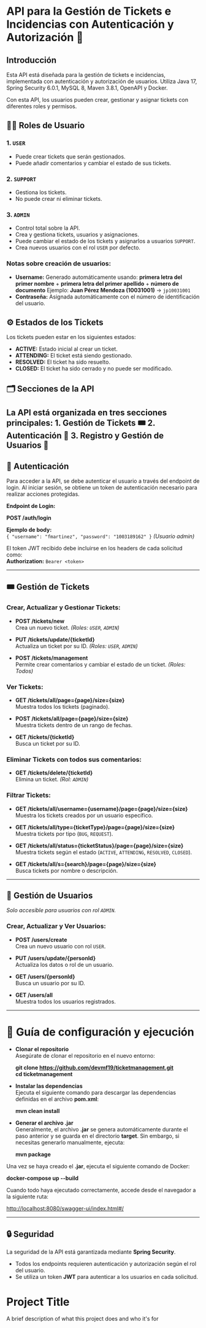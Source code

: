 # API para la Gestión de Tickets e Incidencias con Autenticación y Autorización 🚀

## Introducción
Esta API está diseñada para la gestión de tickets e incidencias, implementada con autenticación y autorización de usuarios. Utiliza Java 17, Spring Security 6.0.1, MySQL 8, Maven 3.8.1, OpenAPI y Docker.

Con esta API, los usuarios pueden crear, gestionar y asignar tickets con diferentes roles y permisos.

## 🧑‍💻 Roles de Usuario
### 1. `USER`
- Puede crear tickets que serán gestionados.
- Puede añadir comentarios y cambiar el estado de sus tickets.

### 2. `SUPPORT`
- Gestiona los tickets.
- No puede crear ni eliminar tickets.

### 3. `ADMIN`
- Control total sobre la API.
- Crea y gestiona tickets, usuarios y asignaciones.
- Puede cambiar el estado de los tickets y asignarlos a usuarios `SUPPORT`.
- Crea nuevos usuarios con el rol `USER` por defecto.

### Notas sobre creación de usuarios:
- **Username:** Generado automáticamente usando: **primera letra del primer nombre** + **primera letra del primer apellido** + **número de documento**
    Ejemplo: **Juan Pérez Mendoza (10031001)** → `jp10031001`
- **Contraseña:** Asignada automáticamente con el número de identificación del usuario.

## ⚙️ Estados de los Tickets
Los tickets pueden estar en los siguientes estados:
- **ACTIVE:** Estado inicial al crear un ticket.
- **ATTENDING:** El ticket está siendo gestionado.
- **RESOLVED:** El ticket ha sido resuelto.
- **CLOSED:** El ticket ha sido cerrado y no puede ser modificado.

## 🗂️ Secciones de la API
La API está organizada en tres secciones principales:
    1. **Gestión de Tickets** 🎟️
    2. **Autenticación** 🔑
    3. **Registro y Gestión de Usuarios** 👥
---

## 🔑 Autenticación
Para acceder a la API, se debe autenticar el usuario a través del endpoint de login. Al iniciar sesión, se obtiene un token de autenticación necesario para realizar acciones protegidas.

**Endpoint de Login:**  

**POST /auth/login**

**Ejemplo de body:**  
`{ "username": "fmartinez", "password": "1003189162" }` *(Usuario admin)*

El token JWT recibido debe incluirse en los headers de cada solicitud como:  
**Authorization:** `Bearer <token>`

---

## 🎟️ Gestión de Tickets
### Crear, Actualizar y Gestionar Tickets:
- **POST /tickets/new**  
  Crea un nuevo ticket. *(Roles: `USER`, `ADMIN`)*

- **PUT /tickets/update/{ticketId}**  
  Actualiza un ticket por su ID. *(Roles: `USER`, `ADMIN`)*

- **POST /tickets/management**  
  Permite crear comentarios y cambiar el estado de un ticket. *(Roles: Todos)*

### Ver Tickets:
- **GET /tickets/all/page={page}/size={size}**  
  Muestra todos los tickets (paginado).

- **POST /tickets/all/page={page}/size={size}**  
  Muestra tickets dentro de un rango de fechas.

- **GET /tickets/{ticketId}**  
  Busca un ticket por su ID.

### Eliminar Tickets con todos sus comentarios:
- **GET /tickets/delete/{ticketId}**  
  Elimina un ticket. *(Rol: `ADMIN`)*

### Filtrar Tickets:
- **GET /tickets/all/username={username}/page={page}/size={size}**  
  Muestra los tickets creados por un usuario específico.

- **GET /tickets/all/type={ticketType}/page={page}/size={size}**  
  Muestra tickets por tipo (`BUG`, `REQUEST`).

- **GET /tickets/all/status={ticketStatus}/page={page}/size={size}**  
  Muestra tickets según el estado (`ACTIVE`, `ATTENDING`, `RESOLVED`, `CLOSED`).

- **GET /tickets/all/s={search}/page={page}/size={size}**  
  Busca tickets por nombre o descripción.

---

## 👥 Gestión de Usuarios
*Solo accesible para usuarios con rol `ADMIN`.*

### Crear, Actualizar y Ver Usuarios:
- **POST /users/create**  
  Crea un nuevo usuario con rol `USER`.

- **PUT /users/update/{personId}**  
  Actualiza los datos o rol de un usuario.

- **GET /users/{personId}**  
  Busca un usuario por su ID.

- **GET /users/all**  
  Muestra todos los usuarios registrados.

---

# 🚀 Guía de configuración y ejecución

 - **Clonar el repositorio**  
   Asegúrate de clonar el repositorio en el nuevo entorno:

   **git clone https://github.com/devmf19/ticketmanagement.git**  
   **cd ticketmanagement**

- **Instalar las dependencias**  
   Ejecuta el siguiente comando para descargar las dependencias definidas en el archivo **pom.xml**:

   **mvn clean install**

- **Generar el archivo .jar**  
   Generalmente, el archivo **.jar** se genera automáticamente durante el paso anterior y se guarda en el directorio **target**. Sin embargo, si necesitas generarlo manualmente, ejecuta:

   **mvn package**

Una vez se haya creado el **.jar**, ejecuta el siguiente comando de Docker:

**docker-compose up --build**

Cuando todo haya ejecutado correctamente, accede desde el navegador a la siguiente ruta:

[http://localhost:8080/swagger-ui/index.html#/](http://localhost:8080/swagger-ui/index.html#/)


---

## 🔒 Seguridad
La seguridad de la API está garantizada mediante **Spring Security**.  
- Todos los endpoints requieren autenticación y autorización según el rol del usuario.
- Se utiliza un token **JWT** para autenticar a los usuarios en cada solicitud.






# Project Title

A brief description of what this project does and who it's for
